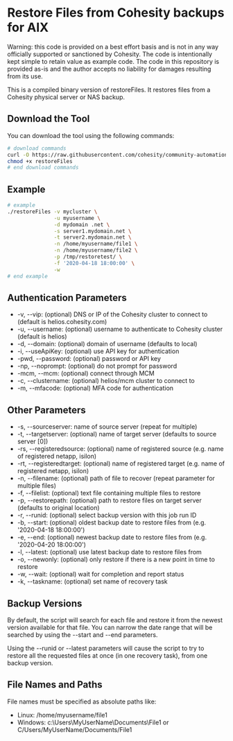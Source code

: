 # Restore Files from Cohesity backups for AIX

Warning: this code is provided on a best effort basis and is not in any way officially supported or sanctioned by Cohesity. The code is intentionally kept simple to retain value as example code. The code in this repository is provided as-is and the author accepts no liability for damages resulting from its use.

This is a compiled binary version of restoreFiles. It restores files from a Cohesity physical server or NAS backup.

## Download the Tool

You can download the tool using the following commands:

```bash
# download commands
curl -O https://raw.githubusercontent.com/cohesity/community-automation-samples/main/aix/restoreFiles/restoreFiles
chmod +x restoreFiles
# end download commands
```

## Example

```bash
# example
./restoreFiles -v mycluster \
               -u myusername \
               -d mydomain .net \
               -s server1.mydomain.net \
               -t server2.mydomain.net \
               -n /home/myusername/file1 \
               -n /home/myusername/file2 \
               -p /tmp/restoretest/ \
               -f '2020-04-18 18:00:00' \
               -w
# end example
```

## Authentication Parameters

* -v, --vip: (optional) DNS or IP of the Cohesity cluster to connect to (default is helios.cohesity.com)
* -u, --username: (optional) username to authenticate to Cohesity cluster (default is helios)
* -d, --domain: (optional) domain of username (defaults to local)
* -i, --useApiKey: (optional) use API key for authentication
* -pwd, --password: (optional) password or API key
* -np, --noprompt: (optional) do not prompt for password
* -mcm, --mcm: (optional) connect through MCM
* -c, --clustername: (optional) helios/mcm cluster to connect to
* -m, --mfacode: (optional) MFA code for authentication

## Other Parameters

* -s, --sourceserver: name of source server (repeat for multiple)
* -t, --targetserver: (optional) name of target server (defaults to source server [0])
* -rs, --registeredsource: (optional) name of registered source (e.g. name of registered netapp, isilon)
* -rt, --registeredtarget: (optional) name of registered target (e.g. name of registered netapp, isilon)
* -n, --filename: (optional) path of file to recover (repeat parameter for multiple files)
* -f, --filelist: (optional) text file containing multiple files to restore
* -p, --restorepath: (optional) path to restore files on target server (defaults to original location)
* -r, --runid: (optional) select backup version with this job run ID
* -b, --start: (optional) oldest backup date to restore files from (e.g. '2020-04-18 18:00:00')
* -e, --end: (optional) newest backup date to restore files from (e.g. '2020-04-20 18:00:00')
* -l, --latest: (optional) use latest backup date to restore files from
* -o, --newonly: (optional) only restore if there is a new point in time to restore
* -w, --wait: (optional) wait for completion and report status
* -k, --taskname: (optional) set name of recovery task

## Backup Versions

By default, the script will search for each file and restore it from the newest version available for that file. You can narrow the date range that will be searched by using the --start and --end parameters.

Using the --runid or --latest parameters will cause the script to try to restore all the requested files at once (in one recovery task), from one backup version.

## File Names and Paths

File names must be specified as absolute paths like:

* Linux: /home/myusername/file1
* Windows: c:\Users\MyUserName\Documents\File1 or C/Users/MyUserName/Documents/File1
